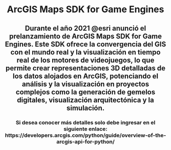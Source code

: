 <div id="header" align="center">
  <h1>ArcGIS Maps SDK for Game Engines</h1>
  <h2>Durante el año 2021 @esri anunció el prelanzamiento de ArcGIS Maps SDK for Game Engines. Este SDK ofrece la convergencia del GIS con el mundo real y la visualización en tiempo real de los motores de videojuegos, lo que permite crear representaciones 3D detalladas de los datos alojados en ArcGIS, potenciando el análisis y la visualización en proyectos complejos como la generación de gemelos digitales, visualización arquitectónica y la simulación.<br>
    <h3>Si desea conocer más detalles solo debe ingresar en el siguiente enlace: https://developers.arcgis.com/python/guide/overview-of-the-arcgis-api-for-python/</h3>
</div>

